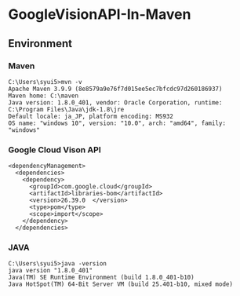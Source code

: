 # GoogleVisionAPI-In-Maven

## Environment

### Maven 
    C:\Users\syui5>mvn -v
    Apache Maven 3.9.9 (8e8579a9e76f7d015ee5ec7bfcdc97d260186937)
    Maven home: C:\maven
    Java version: 1.8.0_401, vendor: Oracle Corporation, runtime: C:\Program Files\Java\jdk-1.8\jre
    Default locale: ja_JP, platform encoding: MS932
    OS name: "windows 10", version: "10.0", arch: "amd64", family: "windows"

### Google Cloud Vison API
    <dependencyManagement>
      <dependencies>
        <dependency>
          <groupId>com.google.cloud</groupId>
          <artifactId>libraries-bom</artifactId>
          <version>26.39.0	</version>
          <type>pom</type>
          <scope>import</scope>
        </dependency>
      </dependencies>
      
### JAVA
    C:\Users\syui5>java -version
    java version "1.8.0_401"
    Java(TM) SE Runtime Environment (build 1.8.0_401-b10)
    Java HotSpot(TM) 64-Bit Server VM (build 25.401-b10, mixed mode)
